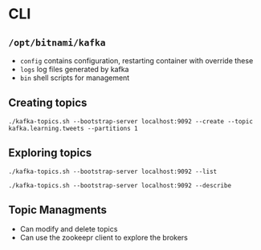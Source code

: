 # CLI

## `/opt/bitnami/kafka`
* `config` contains configuration, restarting container with override these
* `logs` log files generated by kafka
* `bin` shell scripts for management

## Creating topics
```
./kafka-topics.sh --bootstrap-server localhost:9092 --create --topic kafka.learning.tweets --partitions 1
```

## Exploring topics 
```
./kafka-topics.sh --bootstrap-server localhost:9092 --list
```

```
./kafka-topics.sh --bootstrap-server localhost:9092 --describe
```

## Topic Managments
* Can modify and delete topics
* Can use the zookeepr client to explore the brokers

